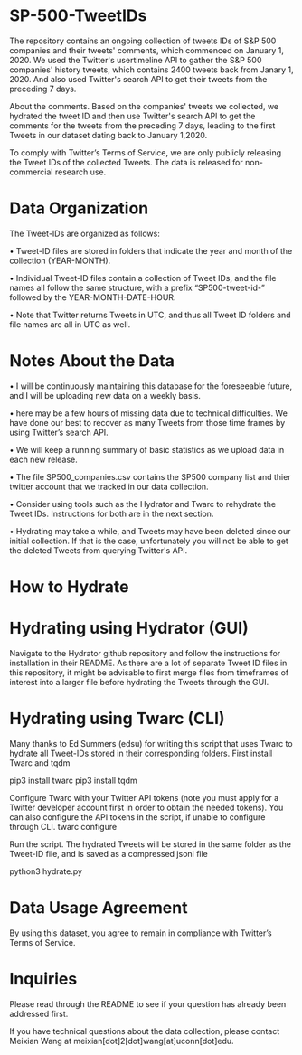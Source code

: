 # SP-500-TweetIDs
The repository contains an ongoing collection of tweets IDs of S&amp;P 500 companies and their tweets' comments, which commenced on January 1, 2020.
We used the Twitter's usertimeline API to gather the S&P 500 companies' history tweets, which contains 2400 tweets back from Janary 1, 2020. And also used Twitter's search API to get their tweets from the preceding 7 days. 

About the comments. Based on the companies' tweets we collected, we hydrated the tweet ID and then use Twitter's search API to get the comments for the tweets from the preceding 7 days, leading to the first Tweets in our dataset dating back to January 1,2020.

To comply with Twitter’s Terms of Service, we are only publicly releasing the Tweet IDs of the collected Tweets. The data is released for non-commercial research use.

# Data Organization
The Tweet-IDs are organized as follows:

•	Tweet-ID files are stored in folders that indicate the year and month of the collection (YEAR-MONTH).

•	Individual Tweet-ID files contain a collection of Tweet IDs, and the file names all follow the same structure, with a prefix “SP500-tweet-id-” followed by the YEAR-MONTH-DATE-HOUR.

•	Note that Twitter returns Tweets in UTC, and thus all Tweet ID folders and file names are all in UTC as well.

# Notes About the Data
•	I will be continuously maintaining this database for the foreseeable future, and I will be uploading new data on a weekly basis.

•	here may be a few hours of missing data due to technical difficulties. We have done our best to recover as many Tweets from those time frames by using Twitter’s search API.

•	We will keep a running summary of basic statistics as we upload data in each new release.

•	The file SP500_companies.csv contains the SP500 company list and thier twitter account that we tracked in our data collection. 

•	Consider using tools such as the Hydrator and Twarc to rehydrate the Tweet IDs. Instructions for both are in the next section.

•	Hydrating may take a while, and Tweets may have been deleted since our initial collection. If that is the case, unfortunately you will not be able to get the deleted Tweets from querying Twitter's API. 

# How to Hydrate
# Hydrating using Hydrator (GUI)

Navigate to the Hydrator github repository and follow the instructions for installation in their README. As there are a lot of separate Tweet ID files in this repository, it might be advisable to first merge files from timeframes of interest into a larger file before hydrating the Tweets through the GUI. 

# Hydrating using Twarc (CLI)

Many thanks to Ed Summers (edsu) for writing this script that uses Twarc to hydrate all Tweet-IDs stored in their corresponding folders.
First install Twarc and tqdm

pip3 install twarc
pip3 install tqdm

Configure Twarc with your Twitter API tokens (note you must apply for a Twitter developer account first in order to obtain the needed tokens). You can also configure the API tokens in the script, if unable to configure through CLI.
twarc configure

Run the script. The hydrated Tweets will be stored in the same folder as the Tweet-ID file, and is saved as a compressed jsonl file

python3 hydrate.py

# Data Usage Agreement
By using this dataset, you agree to remain in compliance with Twitter’s Terms of Service.

# Inquiries

Please read through the README to see if your question has already been addressed first.

If you have technical questions about the data collection, please contact Meixian Wang at meixian[dot]2[dot]wang[at]uconn[dot]edu.
